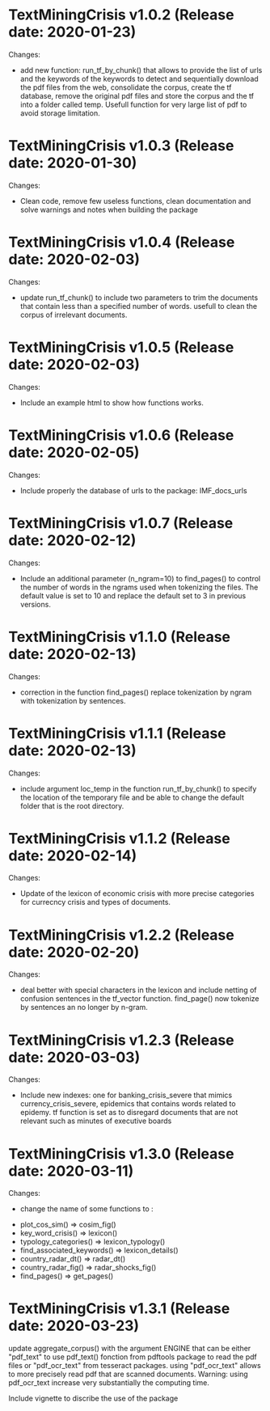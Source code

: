 TextMiningCrisis v1.0.2 (Release date: 2020-01-23)
==============

Changes:

* add new function: run_tf_by_chunk() that allows to provide the list of urls and the keywords of the keywords to detect and sequentially
download the pdf files from the web, consolidate the corpus, create the tf database, remove the original pdf files and store the corpus and 
the tf into a folder called temp. Usefull function for very large list of pdf to avoid storage limitation.


TextMiningCrisis v1.0.3 (Release date: 2020-01-30)
==============

Changes:

* Clean code, remove few useless functions, clean documentation and solve warnings and notes when building the package


TextMiningCrisis v1.0.4 (Release date: 2020-02-03)
==============

Changes:

* update run_tf_chunk() to include two parameters to trim the documents that contain less than a specified number of words. usefull
to clean the corpus of irrelevant documents.


TextMiningCrisis v1.0.5 (Release date: 2020-02-03)
==============

Changes:

* Include an example html to show how functions works.



TextMiningCrisis v1.0.6 (Release date: 2020-02-05)
==============

Changes:

* Include properly the database of urls to the package: IMF_docs_urls



TextMiningCrisis v1.0.7 (Release date: 2020-02-12)
==============

Changes:

* Include an additional parameter (n_ngram=10) to find_pages() to control the number of words in the ngrams used when tokenizing the 
files. The default value is set to 10 and replace the default set to 3 in previous versions.


TextMiningCrisis v1.1.0 (Release date: 2020-02-13)
==============

Changes:

* correction in the function find_pages() replace tokenization by ngram with tokenization by sentences.


TextMiningCrisis v1.1.1 (Release date: 2020-02-13)
==============

Changes:

* include argument loc_temp in the function run_tf_by_chunk() to specify the location of the temporary file and be able to change
the default folder that is the root directory.

TextMiningCrisis v1.1.2 (Release date: 2020-02-14)
==============

Changes:

* Update of the lexicon of economic crisis with more precise categories for currecncy crisis and types of documents.


TextMiningCrisis v1.2.2 (Release date: 2020-02-20)
==============

Changes:

* deal better with special characters in the lexicon and include netting of confusion sentences in the tf_vector function. 
find_page() now tokenize by sentences an no longer by n-gram.

TextMiningCrisis v1.2.3 (Release date: 2020-03-03)
==============

Changes:

* Include new indexes: one for banking_crisis_severe that mimics currency_crisis_severe, epidemics that contains words related to epidemy. tf function is set as to disregard documents that are not relevant such as minutes of executive boards


TextMiningCrisis v1.3.0 (Release date: 2020-03-11)
==============

Changes:

* change the name of some functions to :
 - plot_cos_sim() => cosim_fig()
 - key_word_crisis() => lexicon() 
 - typology_categories() => lexicon_typology()
 - find_associated_keywords() => lexicon_details()
 - country_radar_dt() => radar_dt()
 - country_radar_fig() => radar_shocks_fig() 
 - find_pages() => get_pages()


TextMiningCrisis v1.3.1 (Release date: 2020-03-23)
==============

update aggregate_corpus() with the argument ENGINE that can be either "pdf_text" to use pdf_text() fonction from pdftools package to read the pdf files or "pdf_ocr_text" from tesseract packages. using "pdf_ocr_text" allows to more precisely read pdf that are scanned documents. Warning: using pdf_ocr_text increase very substantially the computing time.

Include vignette to discribe the use of the package


